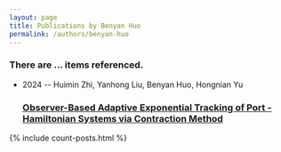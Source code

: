 ```yaml
---
layout: page
title: Publications by Benyan Huo
permalink: /authors/benyan-huo
---
```


<h3 id="number-posts">There are ... items referenced.</h3>
<ul class="post-list">
<li><span class='post-meta'>2024 -- Huimin Zhi, Yanhong Liu, Benyan Huo, Hongnian Yu</span><h3><a class='post-link' href="{{ site.baseurl }}/observer-based-adaptive-exponential-tracking-of-port-hamiltonian-systems-via-contraction-method">Observer-Based Adaptive Exponential Tracking of Port - Hamiltonian Systems via Contraction Method</a></h3></li>

</ul>
{% include count-posts.html %}

